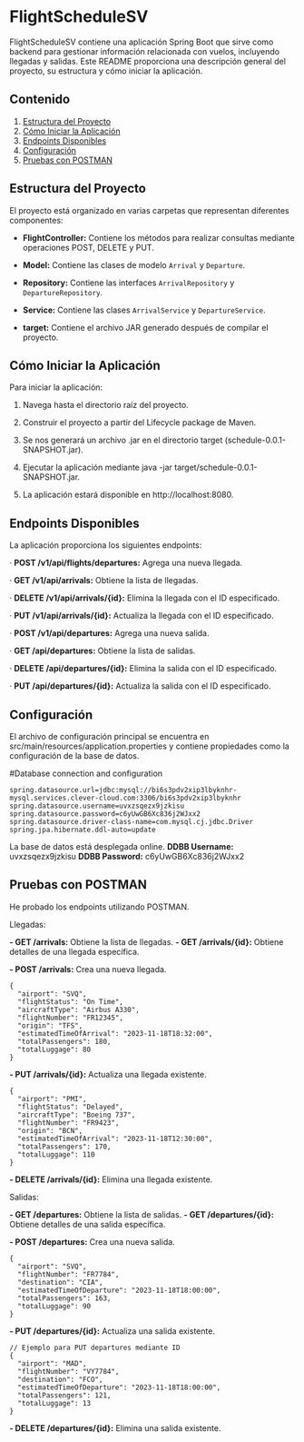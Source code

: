 # FlightScheduleSV

FlightScheduleSV contiene una aplicación Spring Boot que sirve como backend para gestionar información relacionada con vuelos, incluyendo llegadas y salidas. Este README proporciona una descripción general del proyecto, su estructura y cómo iniciar la aplicación.

## Contenido

1. [Estructura del Proyecto](#estructura-del-proyecto)
2. [Cómo Iniciar la Aplicación](#cómo-iniciar-la-aplicación)
3. [Endpoints Disponibles](#endpoints-disponibles)
4. [Configuración](#configuracion)
5. [Pruebas con POSTMAN](#pruebas-con-postman)

## Estructura del Proyecto

El proyecto está organizado en varias carpetas que representan diferentes componentes:

- **FlightController:** Contiene los métodos para realizar consultas mediante operaciones POST, DELETE y PUT.

- **Model:** Contiene las clases de modelo `Arrival` y `Departure`.

- **Repository:** Contiene las interfaces `ArrivalRepository` y `DepartureRepository`.

- **Service:** Contiene las clases `ArrivalService` y `DepartureService`.

- **target:** Contiene el archivo JAR generado después de compilar el proyecto.

## Cómo Iniciar la Aplicación

 Para iniciar la aplicación:

1. Navega hasta el directorio raíz del proyecto.

2. Construir el proyecto a partir del Lifecycle package de Maven.

3. Se nos generará un archivo .jar  en el directorio target (schedule-0.0.1-SNAPSHOT.jar).

4. Ejecutar la aplicación mediante java -jar target/schedule-0.0.1-SNAPSHOT.jar.

5. La aplicación estará disponible en http://localhost:8080.

## Endpoints Disponibles
La aplicación proporciona los siguientes endpoints:

· **POST /v1/api/flights/departures:** Agrega una nueva llegada.

· **GET /v1/api/arrivals:** Obtiene la lista de llegadas.

· **DELETE /v1/api/arrivals/{id}:** Elimina la llegada con el ID especificado.

· **PUT /v1/api/arrivals/{id}:** Actualiza la llegada con el ID especificado.

· **POST /v1/api/departures:** Agrega una nueva salida.

· **GET /api/departures:** Obtiene la lista de salidas.

· **DELETE /api/departures/{id}:** Elimina la salida con el ID especificado.

· **PUT /api/departures/{id}:** Actualiza la salida con el ID especificado.

## Configuración
El archivo de configuración principal se encuentra en src/main/resources/application.properties y contiene propiedades como la configuración de la base de datos.

#Database connection and configuration
```
spring.datasource.url=jdbc:mysql://bi6s3pdv2xip3lbyknhr-mysql.services.clever-cloud.com:3306/bi6s3pdv2xip3lbyknhr
spring.datasource.username=uvxzsqezx9jzkisu
spring.datasource.password=c6yUwGB6Xc836j2WJxx2
spring.datasource.driver-class-name=com.mysql.cj.jdbc.Driver
spring.jpa.hibernate.ddl-auto=update
```
La base de datos está desplegada online.
**DDBB Username:** uvxzsqezx9jzkisu
**DDBB Password:** c6yUwGB6Xc836j2WJxx2

## Pruebas con POSTMAN
He probado los endpoints utilizando POSTMAN.

Llegadas:

**- GET /arrivals:** Obtiene la lista de llegadas.
**- GET /arrivals/{id}:** Obtiene detalles de una llegada específica.

  
**- POST /arrivals:** Crea una nueva llegada.
```// Ejemplo para POST /v1/api/flights/arrivals
{
  "airport": "SVQ",
  "flightStatus": "On Time",
  "aircraftType": "Airbus A330",
  "flightNumber": "FR12345",
  "origin": "TFS",
  "estimatedTimeOfArrival": "2023-11-18T18:32:00",
  "totalPassengers": 180,
  "totalLuggage": 80
}
```
**- PUT /arrivals/{id}:** Actualiza una llegada existente.
```// Ejemplo para PUT proporcionando la ID
{
  "airport": "PMI",
  "flightStatus": "Delayed",
  "aircraftType": "Boeing 737",
  "flightNumber": "FR9423",
  "origin": "BCN",
  "estimatedTimeOfArrival": "2023-11-18T12:30:00",
  "totalPassengers": 170,
  "totalLuggage": 110
}
```
**- DELETE /arrivals/{id}:** Elimina una llegada existente.

Salidas:

**- GET /departures:** Obtiene la lista de salidas.
**- GET /departures/{id}:** Obtiene detalles de una salida específica.


**- POST /departures:** Crea una nueva salida.
```// Ejemplo para POST departures
{
  "airport": "SVQ",
  "flightNumber": "FR7784",
  "destination": "CIA",
  "estimatedTimeOfDeparture": "2023-11-18T18:00:00",
  "totalPassengers": 163,
  "totalLuggage": 90
}
```

**- PUT /departures/{id}:** Actualiza una salida existente.
```
// Ejemplo para PUT departures mediante ID
{
  "airport": "MAD",
  "flightNumber": "VY7784",
  "destination": "FCO",
  "estimatedTimeOfDeparture": "2023-11-18T18:00:00",
  "totalPassengers": 121,
  "totalLuggage": 13
}
```
**- DELETE /departures/{id}:** Elimina una salida existente.
